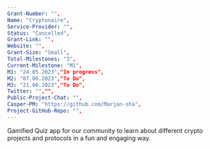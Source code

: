 ```yaml
---
Grant-Number: "",
Name: "Cryptonaire",
Service-Provider: "",
Status: "Cancelled",
Grant-Link: "",
Website: "",
Grant-Size: "Small",
Total-Milestones: "3",
Current-Milestone: "M1",
M1: "24.05.2023","In progress",
M2: "07.06.2023","To Do",
M3: "21.06.2023","To Do",
Twitter: "","",
Public-Project-Chat: "",
Casper-PM: "https://github.com/Marjan-sha",
Project-GitHub-Repo: "",
---
```

<!--lang:en--> 
Gamified Quiz app for our community to learn about different crypto projects and protocols in a fun and engaging way.
<!--lang:es--] 
Aplicación Gamified Quiz para que nuestra comunidad aprenda sobre diferentes proyectos y protocolos criptográficos de una manera divertida y atractiva.
<!--lang:de--] 
Gamified-Quiz-App für unsere Community, um auf unterhaltsame und ansprechende Weise mehr über verschiedene Krypto-Projekte und -Protokolle zu erfahren.
<!--lang:fr--] 
Application Gamified Quiz permettant à notre communauté d'en savoir plus sur différents projets et protocoles de cryptographie de manière amusante et engageante.
<!--lang:pl--] 
Gamified Quiz dla naszej społeczności, aby dowiedzieć się o różnych projektach i protokołach kryptograficznych w zabawny i wciągający sposób.
<!--lang:uk--] 
Gamified Quiz додаток для нашої спільноти, щоб дізнатися про різні криптопроекти та протоколи у веселій та захоплюючій формі.
[!--lang:*-->  
